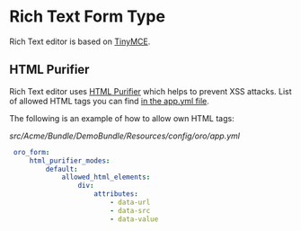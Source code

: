 # Rich Text Form Type

Rich Text editor is based on <a href="https://www.tinymce.com/" target="_blank">TinyMCE</a>.

## HTML Purifier

Rich Text editor uses <a href="http://htmlpurifier.org/docs" target="_blank">HTML Purifier</a> which helps to prevent XSS attacks.
List of allowed HTML tags you can find <a href="https://github.com/oroinc/platform/blob/4.2/src/Oro/Bundle/FormBundle/Resources/config/oro/app.yml" target="_blank">in the app.yml file</a>.

The following is an example of how to allow own HTML tags:

*src/Acme/Bundle/DemoBundle/Resources/config/oro/app.yml*
```yaml
 oro_form:
     html_purifier_modes:
         default:
             allowed_html_elements:
                 div:
                     attributes:
                         - data-url
                         - data-src
                         - data-value
```

<!-- Frontend -->
